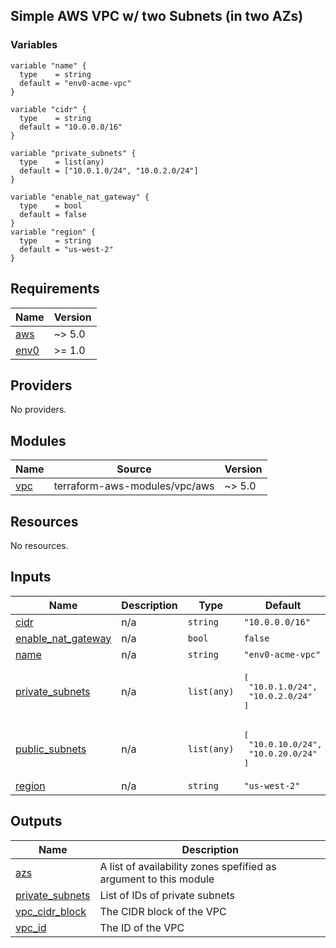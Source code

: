 
## Simple AWS VPC w/ two Subnets (in two AZs)

### Variables

```hcl
variable "name" {
  type    = string
  default = "env0-acme-vpc"
}

variable "cidr" {
  type    = string
  default = "10.0.0.0/16"
}

variable "private_subnets" {
  type    = list(any)
  default = ["10.0.1.0/24", "10.0.2.0/24"]
}

variable "enable_nat_gateway" {
  type    = bool
  default = false
}
variable "region" {
  type    = string
  default = "us-west-2"
}
```

<!-- BEGIN_TF_DOCS -->
## Requirements

| Name | Version |
|------|---------|
| <a name="requirement_aws"></a> [aws](#requirement\_aws) | ~> 5.0 |
| <a name="requirement_env0"></a> [env0](#requirement\_env0) | >= 1.0 |

## Providers

No providers.

## Modules

| Name | Source | Version |
|------|--------|---------|
| <a name="module_vpc"></a> [vpc](#module\_vpc) | terraform-aws-modules/vpc/aws | ~> 5.0 |

## Resources

No resources.

## Inputs

| Name | Description | Type | Default | Required |
|------|-------------|------|---------|:--------:|
| <a name="input_cidr"></a> [cidr](#input\_cidr) | n/a | `string` | `"10.0.0.0/16"` | no |
| <a name="input_enable_nat_gateway"></a> [enable\_nat\_gateway](#input\_enable\_nat\_gateway) | n/a | `bool` | `false` | no |
| <a name="input_name"></a> [name](#input\_name) | n/a | `string` | `"env0-acme-vpc"` | no |
| <a name="input_private_subnets"></a> [private\_subnets](#input\_private\_subnets) | n/a | `list(any)` | <pre>[<br>  "10.0.1.0/24",<br>  "10.0.2.0/24"<br>]</pre> | no |
| <a name="input_public_subnets"></a> [public\_subnets](#input\_public\_subnets) | n/a | `list(any)` | <pre>[<br>  "10.0.10.0/24",<br>  "10.0.20.0/24"<br>]</pre> | no |
| <a name="input_region"></a> [region](#input\_region) | n/a | `string` | `"us-west-2"` | no |

## Outputs

| Name | Description |
|------|-------------|
| <a name="output_azs"></a> [azs](#output\_azs) | A list of availability zones spefified as argument to this module |
| <a name="output_private_subnets"></a> [private\_subnets](#output\_private\_subnets) | List of IDs of private subnets |
| <a name="output_vpc_cidr_block"></a> [vpc\_cidr\_block](#output\_vpc\_cidr\_block) | The CIDR block of the VPC |
| <a name="output_vpc_id"></a> [vpc\_id](#output\_vpc\_id) | The ID of the VPC |
<!-- END_TF_DOCS -->
